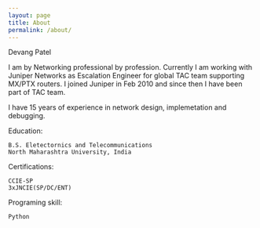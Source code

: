 ```yaml
---
layout: page
title: About
permalink: /about/
---
```


Devang Patel

I am by  Networking professional by profession. Currently I am working with Juniper Networks as Escalation Engineer for global TAC team supporting MX/PTX routers. I joined Juniper in Feb 2010 and since then I have been part of TAC team. 

I have 15 years of experience in network design, implemetation and debugging. 

Education:

	B.S. Eletectornics and Telecommunications
	North Maharashtra University, India

Certifications:
	
	CCIE-SP
	3xJNCIE(SP/DC/ENT)

Programing skill:

	Python


